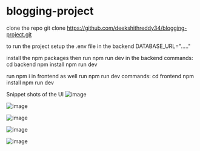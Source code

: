 # blogging-project
clone the repo
git clone https://github.com/deekshithreddy34/blogging-project.git

to run the project setup the .env file in the backend 
DATABASE_URL="....."

install the npm packages 
then run npm run dev in the backend
commands:
cd backend
npm install
npm run dev

run npm i in frontend as well 
run npm run dev
commands:
cd frontend
npm install
npm run dev

Snippet shots of the UI
![image](https://github.com/user-attachments/assets/25e4ac19-6e3f-494e-9ad3-89b967b72296)

![image](https://github.com/user-attachments/assets/340fb93a-3a95-4c23-a4c9-fb4aed31eaae)

![image](https://github.com/user-attachments/assets/68dca09f-d02e-4ddd-94dd-e1189651f9eb)

![image](https://github.com/user-attachments/assets/37369ce3-782d-4659-86ee-cb7ebfd58c78)

![image](https://github.com/user-attachments/assets/f24de96e-0c17-4e56-847b-648592d88e15)




